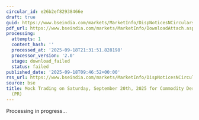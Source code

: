 ```yaml
---
circular_id: e26b2ef82938466e
draft: true
guid: https://www.bseindia.com/markets/MarketInfo/DispNoticesNCirculars.aspx?Noticeid={8FBE16DC-B971-4381-A88A-61EEF6F37842}&noticeno=20250918-14&dt=09/18/2025&icount=14&totcount=63&flag=0
pdf_url: https://www.bseindia.com/markets/MarketInfo/DownloadAttach.aspx?id=20250918-14&attachedId=
processing:
  attempts: 1
  content_hash: ''
  processed_at: '2025-09-18T21:31:51.828198'
  processor_version: '2.0'
  stage: download_failed
  status: failed
published_date: '2025-09-18T09:46:52+00:00'
rss_url: https://www.bseindia.com/markets/MarketInfo/DispNoticesNCirculars.aspx?Noticeid={8FBE16DC-B971-4381-A88A-61EEF6F37842}&noticeno=20250918-14&dt=09/18/2025&icount=14&totcount=63&flag=0
source: bse
title: Mock Trading on Saturday, September 20th, 2025 for Commodity Derivatives segment
  (PR)
---
```


Processing in progress...